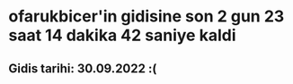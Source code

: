 # ofarukbicer'in gidisine son 2 gun 23 saat 14 dakika 42 saniye kaldi

## Gidis tarihi: 30.09.2022 :(